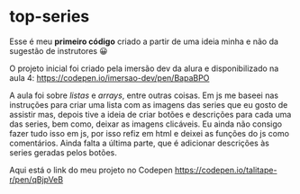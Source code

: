 # top-series

Esse é meu <strong>primeiro código</strong> criado a partir de uma ideia minha e não da sugestão de instrutores 😀

O projeto inicial foi criado pela imersão dev da alura e disponibilizado na aula 4:
https://codepen.io/imersao-dev/pen/BapaBPO

A aula foi sobre <em>listas</em> e <em>arrays</em>, entre outras coisas. Em js me baseei nas instruções para criar uma lista com as imagens das series que eu gosto de assistir mas, depois tive a ideia de criar botões e descrições para cada uma das series, bem como, deixar as imagens clicáveis.
Eu ainda não consigo fazer tudo isso em js, por isso refiz em html e deixei as funções do js como comentários.
Ainda falta a última parte, que é adicionar descrições às series geradas pelos botões.

Aqui está o link do meu projeto no Codepen https://codepen.io/talitape-r/pen/qBjpVeB
